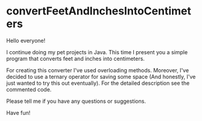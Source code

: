 # convertFeetAndInchesIntoCentimeters

Hello everyone!

I continue doing my pet projects in Java. This time I present you a simple program that converts feet and inches into centimeters. 

For creating this converter I've used overloading methods. Moreover, I've decided to use a ternary operator for saving some space
(And honestly, I've just wanted to try this out eventually). For the detailed description see the commented code.


Please tell me if you have any questions or suggestions.

Have fun!

